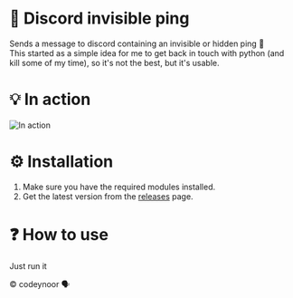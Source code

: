 # 👀 Discord invisible ping

Sends a message to discord containing an invisible or hidden ping 👀\
This started as a simple idea for me to get back in touch with python (and kill some of my time), so it's not the best, but it's usable. 

# 💡 In action

![In action](https://github.com/codeynoor/discord-invisible-ping/blob/main/in-action.gif)

# ⚙️ Installation
1. Make sure you have the required modules installed.
2. Get the latest version from the [releases](https://github.com/codeynoor/discord-invisible-ping/releases/tag/v1.0.0) page.

# ❓ How to use
Just run it


© codeynoor 🗣️
